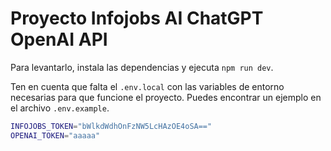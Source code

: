 # Proyecto Infojobs AI ChatGPT OpenAI API

Para levantarlo, instala las dependencias y ejecuta `npm run dev`.

Ten en cuenta que falta el `.env.local` con las variables de entorno necesarias para que funcione el proyecto. Puedes encontrar un ejemplo en el archivo `.env.example`.

```bash
INFOJOBS_TOKEN="bWlkdWdhOnFzNW5LcHAzOE4oSA=="
OPENAI_TOKEN="aaaaa"
```
